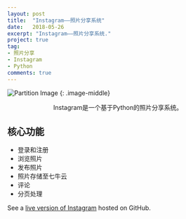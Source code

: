 ```yaml
---
layout: post
title:  "Instagram——照片分享系统"
date:   2018-05-26
excerpt: "Instagram——照片分享系统."
project: true
tag:
- 照片分享
- Instagram
- Python
comments: true
---
```


![Partition Image]({{site.url}}/assets/img/postimage/ImagePostSystem/WechatIMG143.jpeg)
{: .image-middle}

<center>Instagram是一个基于Python的照片分享系统。</center>

      
## 核心功能
* 登录和注册
* 浏览照片
* 发布照片
* 照片存储至七牛云
* 评论
* 分页处理


See a [live version of Instagram](https://github.com/xzping/Instagram) hosted on GitHub.

